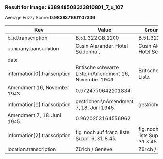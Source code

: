 ### Result for image: 638948508323810801_7_u_107
Average Fuzzy Score: **0.9838371001107336**
<small>

| Key | Value | Ground Truth | Score |
| --- | --- | --- | --- |
| b_id.transcription | B.51.322.GB.1200 | B.51.322.GB.1200 | 1.0 |
| company.transcription | Cusin Alexander, Hotel Seidenhof, | Cusin Alexander, Hotel Seidenhof | 0.9846153846153847 |
| date |  |  | 1.0 |
| information[0].transcription | Britische schwarze Liste,\nAmendment 16, November 1943. | Britische schwarze Liste,
Amendment 16, November 1943. | 0.9724770642201834 |
| information[1].transcription | gestrichen:\nAmendment 7, 18. Juni 1945. | gestrichen:
Amendment 7, 18. Juni 1945. | 0.9620253164556962 |
| information[2].transcription | fig. noch auf franz. liste Suppl. 6, 31.8.45. | fig. noch auf franz. liste Suppl. 6, 31.8.45. | 1.0 |
| location.transcription | Zürich / Genève. | Zürich / Genève | 0.967741935483871 |

</small>
